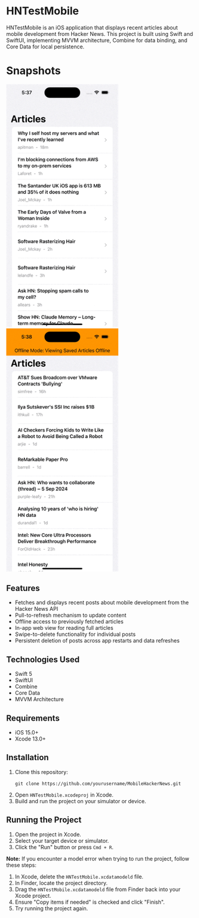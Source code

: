 # HNTestMobile

HNTestMobile is an iOS application that displays recent articles about mobile development from Hacker News. This project is built using Swift and SwiftUI, implementing MVVM architecture, Combine for data binding, and Core Data for local persistence.

# Snapshots

<img width="300" width=“500” src="Snapshots/snapshot_1.gif"></img>
<img width="300" width=“500” src="Snapshots/snapshot_2.gif"></img>

## Features

- Fetches and displays recent posts about mobile development from the Hacker News API
- Pull-to-refresh mechanism to update content
- Offline access to previously fetched articles
- In-app web view for reading full articles
- Swipe-to-delete functionality for individual posts
- Persistent deletion of posts across app restarts and data refreshes

## Technologies Used

- Swift 5
- SwiftUI
- Combine
- Core Data
- MVVM Architecture

## Requirements

- iOS 15.0+
- Xcode 13.0+

## Installation

1. Clone this repository:
   ```
   git clone https://github.com/yourusername/MobileHackerNews.git
   ```
2. Open `HNTestMobile.xcodeproj` in Xcode.
3. Build and run the project on your simulator or device.

## Running the Project

1. Open the project in Xcode.
2. Select your target device or simulator.
3. Click the "Run" button or press `Cmd + R`.

**Note:** If you encounter a model error when trying to run the project, follow these steps:

1. In Xcode, delete the `HNTestMobile.xcdatamodeld` file.
2. In Finder, locate the project directory.
3. Drag the `HNTestMobile.xcdatamodeld` file from Finder back into your Xcode project.
4. Ensure "Copy items if needed" is checked and click "Finish".
5. Try running the project again.
